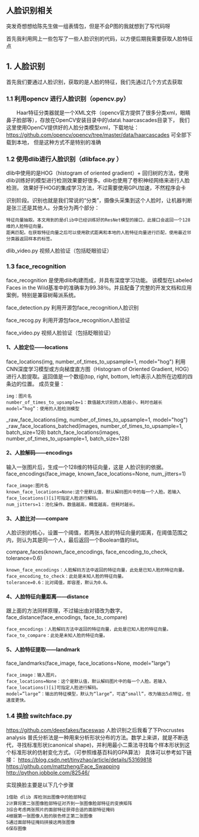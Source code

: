 ## 人脸识别相关
突发奇想想给陈先生做一组表情包，但是不会P图的我就想到了写代码呀

首先我利用网上一些包写了一些人脸识别的代码，以方便后期我需要获取人脸特征点

## 1. 人脸识别
首先我们要通过人脸识别，获取的是人脸的特征，我们先通过几个方式去获取

### 1.1 利用opencv 进行人脸识别（opencv.py）

 　　Haar特征分类器就是一个XML文件（opencv官方提供了很多分类xml，眼睛鼻子脸部等），存放在OpenCV安装目录中的\data\ haarcascades目录下，
我们这里使用OpenCV提供好的人脸分类模型xml，下载地址：https://github.com/opencv/opencv/tree/master/data/haarcascades 可全部下载到本地，
但是这种方式不是特别的准确


### 1.2 使用dlib进行人脸识别（dlibface.py ）
dlib中使用的是HOG（histogram of oriented gradient）+ 回归树的方法，使用dlib训练好的模型进行检测效果要好很多。dlib也使用了卷积神经网络来进行人脸检测，
效果好于HOG的集成学习方法，不过需要使用GPU加速，不然程序会卡
     
识别阶段。识别也就是我们常说的“分类”，摄像头采集到这个人脸时，让机器判断是张三还是其他人。分类分为两个部分：

    特征向量抽取。本文用到的是dlib中已经训练好的ResNet模型的接口，此接口会返回一个128维的人脸特征向量。
    距离匹配。在获取特征向量之后可以使用欧式距离和本地的人脸特征向量进行匹配，使用最近邻分类器返回样本的标签。

dlib_video.py  视频人脸验证（包括眨眼验证）
	
### 1.3 face_recognition
face_recognition 是使用dlib构建而成，并具有深度学习功能。 
该模型在Labeled Faces in the Wild基准中的准确率为99.38％。并且配备了完整的开发文档和应用案例，特别是兼容树莓派系统。

face_detection.py   利用开源包face_recognition人脸识别

face_recog.py  利用开源包face_recognition人脸验证

face_video.py  视频人脸验证（包括眨眼验证）

#### 1、人脸定位——locations
face_locations(img, number_of_times_to_upsample=1, model="hog")
利用CNN深度学习模型或方向梯度直方图（Histogram of Oriented Gradient, HOG）进行人脸提取。返回值是一个数组(top, right, bottom, left)表示人脸所在边框的四条边的位置。
成员变量：

    img：图片名
    number_of_times_to_upsample=1：数值越大识别的人脸越小，耗时也越长
    model=”hog”：使用的人脸检测模型
    
_raw_face_locations(img, number_of_times_to_upsample=1, model="hog")
_raw_face_locations_batched(images, number_of_times_to_upsample=1, batch_size=128)
batch_face_locations(images, number_of_times_to_upsample=1, batch_size=128)


#### 2、人脸解码——encodings
输入一张图片后，生成一个128维的特征向量，这是 人脸识别的依据。
face_encodings(face_image, known_face_locations=None, num_jitters=1)

    face_image:图片名
    known_face_locations=None:这个是默认值，默认解码图片中的每一个人脸。若输入face_locations()[i]可指定人脸进行解码。
    num_jitters=1：池化操作。数值越高，精度越高，但耗时越长。


#### 3、人脸比对——compare
人脸识别的核心，设置一个阈值，若两张人脸的特征向量的距离，在阈值范围之内，则认为其是同一个人，最后返回一个Boolean值的list。

compare_faces(known_face_encodings, face_encoding_to_check, tolerance=0.6)

    known_face_encodings：人脸解码方法中返回的特征向量，此处是已知人脸的特征向量。
    face_encoding_to_check：此处是未知人脸的特征向量。
    tolerance=0.6：比对阈值，即容差，默认为0.6。

#### 4、人脸特征向量距离——distance
跟上面的方法同样原理，不过输出由对错改为数字。
face_distance(face_encodings, face_to_compare)

    face_encodings：人脸解码方法中返回的特征向量，此处是已知人脸的特征向量。
    face_to_compare：此处是未知人脸的特征向量。
#### 5、人脸特征提取——landmark
face_landmarks(face_image, face_locations=None, model="large")


    face_image：输入图片。
    face_locations=None：这个是默认值，默认解码图片中的每一个人脸。若输入face_locations()[i]可指定人脸进行解码。
    model=”large”：输出的特征模型，默认为“large”，可选“small”，改为输出5点特征，但速度更快。




### 1.4 换脸 switchface.py
https://github.com/deepfakes/faceswap
人脸识别之后我看了下Procrustes analysis
普氏分析法是一种用来分析形状分布的方法。数学上来讲，就是不断迭代，寻找标准形状(canonical shape)，并利用最小二乘法寻找每个样本形状到这个标准形状的仿射变化方式。（可参照维基百科的GPA算法）
具体可以参考如下链接：
	https://blog.csdn.net/tinyzhao/article/details/53169818
	https://github.com/mattzheng/Face_Swapping
	http://python.jobbole.com/82546/
	
实现换脸主要是以下几个步骤

	1借助 dlib 库检测出图像中的脸部特征
	2计算将第二张图像脸部特征对齐到一张图像脸部特征的变换矩阵
	3综合考虑两张照片的面部特征获得合适的面部特征掩码
	4根据第一张图像人脸的肤色修正第二张图像
	5通过面部特征掩码拼接这两张图像
	6保存图像

